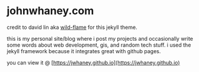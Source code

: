 # johnwhaney.com

credit to david lin aka [wild-flame](https://github.com/wild-flame) for this jekyll theme.

this is my personal site/blog where i post my projects and occasionally write some words about web development, gis, and random tech stuff. i used the jekyll framework because it integrates great with github pages.

you can view it @ [https://jwhaney.github.io](https://jwhaney.github.io)
